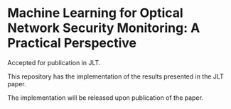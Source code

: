 # Machine Learning for Optical Network Security Monitoring: A Practical Perspective

Accepted for publication in JLT.

This repository has the implementation of the results presented in the JLT paper.

The implementation will be released upon publication of the paper.
